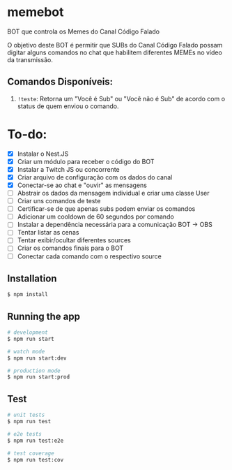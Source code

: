 # memebot

BOT que controla os Memes do Canal Código Falado

O objetivo deste BOT é permitir que SUBs do Canal Código Falado possam digitar alguns comandos no chat que habilitem diferentes MEMEs no vídeo da transmissão.

## Comandos Disponíveis:

1. `!teste`: Retorna um "Você é Sub" ou "Você não é Sub" de acordo com o status de quem enviou o comando.

# To-do:

- [x] Instalar o Nest.JS
- [x] Criar um módulo para receber o código do BOT
- [x] Instalar a Twitch JS ou concorrente
- [x] Criar arquivo de configuração com os dados do canal
- [x] Conectar-se ao chat e "ouvir" as mensagens
- [ ] Abstrair os dados da mensagem individual e criar uma classe User
- [ ] Criar uns comandos de teste
- [ ] Certificar-se de que apenas subs podem enviar os comandos
- [ ] Adicionar um cooldown de 60 segundos por comando
- [ ] Instalar a dependência necessária para a comunicação BOT -> OBS
- [ ] Tentar listar as cenas
- [ ] Tentar exibir/ocultar diferentes sources
- [ ] Criar os comandos finais para o BOT
- [ ] Conectar cada comando com o respectivo source

## Installation

```bash
$ npm install
```

## Running the app

```bash
# development
$ npm run start

# watch mode
$ npm run start:dev

# production mode
$ npm run start:prod
```

## Test

```bash
# unit tests
$ npm run test

# e2e tests
$ npm run test:e2e

# test coverage
$ npm run test:cov
```
